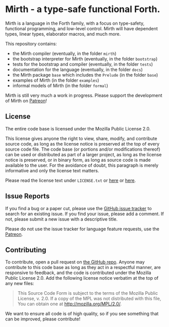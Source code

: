 <!--
  This Source Code Form is subject to the terms of the Mozilla Public
  License, v. 2.0. If a copy of the MPL was not distributed with this
  file, You can obtain one at http://mozilla.org/MPL/2.0/.
-->

# Mirth - a type-safe functional Forth.

Mirth is a language in the Forth family, with a focus on type-safety, functional programming, and low-level control. Mirth will have dependent types, linear types, elaborator macros, and much more.

This repository contains:

- the Mirth compiler (eventually, in the folder `mirth`)
- the bootstrap interpreter for Mirth (eventually, in the folder `bootstrap`)
- tests for the bootstrap and compiler (eventually, in the folder `tests`)
- documentation for the language (eventually, in the folder `docs`)
- the Mirth package `base` which includes the `Prelude` (in the folder `base`)
- examples of Mirth (in the folder `examples`)
- informal models of Mirth (in the folder `formal`)

Mirth is still very much a work in progress. Please support the development of Mirth on [Patreon](https://patreon.com/mirth_lang)!

## License

The entire code base is licensed under the Mozilla Public License 2.0.

This license gives anyone the right to view, share, modify, and contribute source code, as long as the license notice is preserved at the top of every source code file. The code base (or portions and/or modifications thereof) can be used or distributed as part of a larger project, as long as the license notice is preserved, or in binary form, as long as source code is made available to the user. For the avoidance of doubt, this paragraph is merely informative and only the license text matters.

Please read the license text under `LICENSE.txt` or [here](https://mozilla.org/MPL/2.0/) or [here](https://choosealicense.com/licenses/mpl-2.0/).

## Issue Reports

If you find a bug or a paper cut, please use the [GitHub issue tracker](https://github.com/mirth-lang/mirth/issues) to search for an existing issue. If you find your issue, please add a comment. If not, please submit a new issue with a descriptive title.

Please do not use the issue tracker for language feature requests, use the [Patreon](https://www.patreon.com/mirth_lang).

## Contributing

To contribute, open a pull request on [the GitHub repo](https://github.com/mirth-lang/mirth). Anyone may contribute to this code base as long as they act in a respectful manner, are responsive to feedback, and the code is contributed under the Mozilla Public License 2.0. Add the following license notice verbatim at the top of any new files:

> This Source Code Form is subject to the terms of the Mozilla Public
> License, v. 2.0. If a copy of the MPL was not distributed with this
> file, You can obtain one at http://mozilla.org/MPL/2.0/.

We want to ensure all code is of high quality, so if you see something that can be improved, please contribute!

